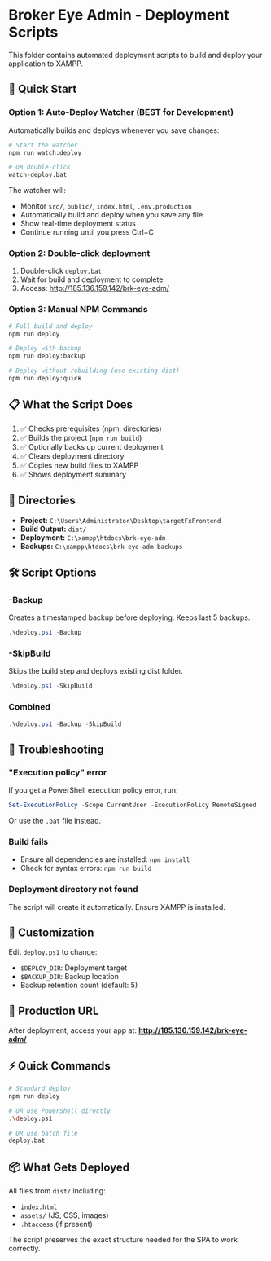 # Broker Eye Admin - Deployment Scripts

This folder contains automated deployment scripts to build and deploy your application to XAMPP.

## 🚀 Quick Start

### Option 1: Auto-Deploy Watcher (BEST for Development)
Automatically builds and deploys whenever you save changes:

```bash
# Start the watcher
npm run watch:deploy

# OR double-click
watch-deploy.bat
```

The watcher will:
- Monitor `src/`, `public/`, `index.html`, `.env.production`
- Automatically build and deploy when you save any file
- Show real-time deployment status
- Continue running until you press Ctrl+C

### Option 2: Double-click deployment
1. Double-click `deploy.bat`
2. Wait for build and deployment to complete
3. Access: http://185.136.159.142/brk-eye-adm/

### Option 3: Manual NPM Commands
```bash
# Full build and deploy
npm run deploy

# Deploy with backup
npm run deploy:backup

# Deploy without rebuilding (use existing dist)
npm run deploy:quick
```

## 📋 What the Script Does

1. ✅ Checks prerequisites (npm, directories)
2. ✅ Builds the project (`npm run build`)
3. ✅ Optionally backs up current deployment
4. ✅ Clears deployment directory
5. ✅ Copies new build files to XAMPP
6. ✅ Shows deployment summary

## 📁 Directories

- **Project:** `C:\Users\Administrator\Desktop\targetFxFrontend`
- **Build Output:** `dist/`
- **Deployment:** `C:\xampp\htdocs\brk-eye-adm`
- **Backups:** `C:\xampp\htdocs\brk-eye-adm-backups`

## 🛠️ Script Options

### -Backup
Creates a timestamped backup before deploying. Keeps last 5 backups.

```powershell
.\deploy.ps1 -Backup
```

### -SkipBuild
Skips the build step and deploys existing dist folder.

```powershell
.\deploy.ps1 -SkipBuild
```

### Combined
```powershell
.\deploy.ps1 -Backup -SkipBuild
```

## 🔧 Troubleshooting

### "Execution policy" error
If you get a PowerShell execution policy error, run:
```powershell
Set-ExecutionPolicy -Scope CurrentUser -ExecutionPolicy RemoteSigned
```

Or use the `.bat` file instead.

### Build fails
- Ensure all dependencies are installed: `npm install`
- Check for syntax errors: `npm run build`

### Deployment directory not found
The script will create it automatically. Ensure XAMPP is installed.

## 📝 Customization

Edit `deploy.ps1` to change:
- `$DEPLOY_DIR`: Deployment target
- `$BACKUP_DIR`: Backup location
- Backup retention count (default: 5)

## 🎯 Production URL

After deployment, access your app at:
**http://185.136.159.142/brk-eye-adm/**

## ⚡ Quick Commands

```bash
# Standard deploy
npm run deploy

# OR use PowerShell directly
.\deploy.ps1

# OR use batch file
deploy.bat
```

## 📦 What Gets Deployed

All files from `dist/` including:
- `index.html`
- `assets/` (JS, CSS, images)
- `.htaccess` (if present)

The script preserves the exact structure needed for the SPA to work correctly.
